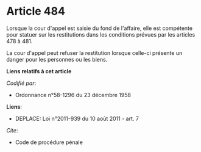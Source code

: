 # Article 484

Lorsque la cour d'appel est saisie du fond de l'affaire, elle est compétente pour statuer sur les restitutions dans les
conditions prévues par les articles 478 à 481.

La cour d'appel peut refuser la restitution lorsque celle-ci présente un danger pour les personnes ou les biens.

**Liens relatifs à cet article**

_Codifié par_:

  - Ordonnance n°58-1296 du 23 décembre 1958

**Liens**:

  - DEPLACE: Loi n°2011-939 du 10 août 2011 - art. 7

_Cite_:

  - Code de procédure pénale
